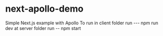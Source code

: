 # next-apollo-demo
Simple Next.js example with Apollo
To run in client folder run --- npm run dev 
at server folder run -- npm start
